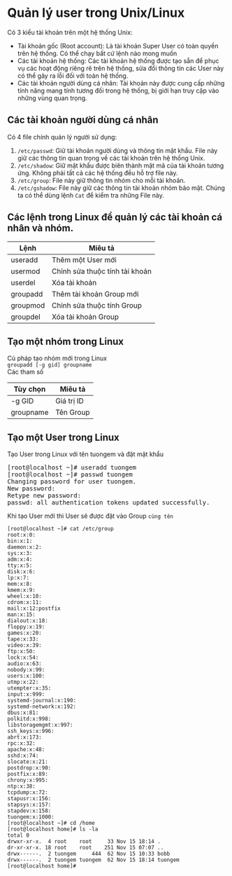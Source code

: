 # Quản lý user trong Unix/Linux
Có 3 kiểu tài khoản trên một hệ thống Unix:
- Tài khoản gốc (Root account): Là tài khoản Super User có toàn quyền trên hệ thống. Có thể chạy bất cứ lệnh nào mong muốn
- Các tài khoản hệ thống: Các tài khoản hệ thống được tạo sẵn để phục vụ các hoạt động riêng rẽ trên hệ thống, sửa đổi thông tin các User này có thể gây ra lỗi đối với toàn hệ thống.
- Các tài khoản người dùng cá nhân: Tài khoản này được cung cấp những tính năng mang tính tương đối trong hệ thống, bị giới hạn truy cập vào những vùng quan trọng.

## Các tài khoản người dùng cá nhân
Có 4 file chính quản lý người sử dụng:
1. `/etc/passwd`: Giữ tài khoản người dùng và thông tin mật khẩu. File này giữ các thông tin quan trọng về các tài khoản trên hệ thống Unix.
2. `/etc/shadow`: Giữ mật khẩu được biên thành mật mã của tài khoản tương ứng. Không phải tất cả các hệ thống đều hỗ trợ file này.
3. `/etc/group`: File này giữ thông tin nhóm cho mỗi tài khoản.
4. `/etc/gshadow`: File này giữ các thông tin tài khoản nhóm bảo mật.
Chúng ta có thể dùng lệnh `Cat` để kiểm tra những File này.

## Các lệnh trong Linux để quản lý các tài khoản cá nhân và nhóm.
|Lệnh|Miêu tả|
|---|---|
|useradd|Thêm một User mới|
|usermod|Chỉnh sửa thuộc tính tài khoản|
|userdel|Xóa tài khoản|
|groupadd|Thêm tài khoản Group mới|
|groupmod|Chỉnh sửa thuộc tính Group|
|groupdel|Xóa tài khoản Group|

## Tạo một nhóm trong Linux
Cú pháp tạo nhóm mới trong Linux\
`groupadd [-g gid] groupname`\
Các tham số

|Tùy chọn|Miêu tả|
|---|---|
|-g GID|Giá trị ID|
|groupname|Tên Group|

## Tạo một User trong Linux
Tạo User trong Linux với tên tuongem và đặt mật khẩu

<pre>[root@localhost ~]# useradd tuongem
[root@localhost ~]# passwd tuongem
Changing password for user tuongem.
New password:
Retype new password:
passwd: all authentication tokens updated successfully.
</pre>
Khi tạo User mới thì User sẽ được đặt vào Group `cùng tên`

```
[root@localhost ~]# cat /etc/group
root:x:0:
bin:x:1:
daemon:x:2:
sys:x:3:
adm:x:4:
tty:x:5:
disk:x:6:
lp:x:7:
mem:x:8:
kmem:x:9:
wheel:x:10:
cdrom:x:11:
mail:x:12:postfix
man:x:15:
dialout:x:18:
floppy:x:19:
games:x:20:
tape:x:33:
video:x:39:
ftp:x:50:
lock:x:54:
audio:x:63:
nobody:x:99:
users:x:100:
utmp:x:22:
utempter:x:35:
input:x:999:
systemd-journal:x:190:
systemd-network:x:192:
dbus:x:81:
polkitd:x:998:
libstoragemgmt:x:997:
ssh_keys:x:996:
abrt:x:173:
rpc:x:32:
apache:x:48:
sshd:x:74:
slocate:x:21:
postdrop:x:90:
postfix:x:89:
chrony:x:995:
ntp:x:38:
tcpdump:x:72:
stapusr:x:156:
stapsys:x:157:
stapdev:x:158:
tuongem:x:1000:
[root@localhost ~]# cd /home
[root@localhost home]# ls -la
total 0
drwxr-xr-x.  4 root    root     33 Nov 15 18:14 .
dr-xr-xr-x. 18 root    root    251 Nov 15 07:07 ..
drwx------.  2 tuongem     444  62 Nov 15 10:33 bobb
drwx------.  2 tuongem tuongem  62 Nov 15 18:14 tuongem
[root@localhost home]#

```

